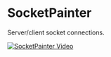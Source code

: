 # SocketPainter
Server/client socket connections.

[![SocketPainter Video](https://img.youtube.com/vi/-5bKfxXAaRs/0.jpg)](https://www.youtube.com/watch?v=-5bKfxXAaRs)






